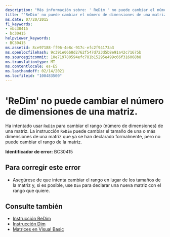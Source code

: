 ```yaml
---
description: "Más información sobre: ' ReDim ' no puede cambiar el número de dimensiones de una matriz"
title: "'ReDim' no puede cambiar el número de dimensiones de una matriz."
ms.date: 07/20/2015
f1_keywords:
- vbc30415
- bc30415
helpviewer_keywords:
- BC30415
ms.assetid: 8ce97188-ff96-4e8c-917c-efc2f94173a3
ms.openlocfilehash: 9c391e06b8d2762f547d723d5b8e91a42c71675b
ms.sourcegitcommit: 10e719780594efc781b15295e499c66f316068b8
ms.translationtype: MT
ms.contentlocale: es-ES
ms.lasthandoff: 02/14/2021
ms.locfileid: "100483500"
---
```

# <a name="redim-cannot-change-the-number-of-dimensions-of-an-array"></a>'ReDim' no puede cambiar el número de dimensiones de una matriz.

Ha intentado usar `ReDim` para cambiar el rango (número de dimensiones) de una matriz. La instrucción `ReDim` puede cambiar el tamaño de una o más dimensiones de una matriz que ya se han declarado formalmente, pero no puede cambiar el rango de la matriz.  
  
 **Identificador de error:** BC30415  
  
## <a name="to-correct-this-error"></a>Para corregir este error  
  
- Asegúrese de que intenta cambiar el rango en lugar de los tamaños de la matriz y, si es posible, use `Dim` para declarar una nueva matriz con el rango que quiere.  
  
## <a name="see-also"></a>Consulte también

- [Instrucción ReDim](../language-reference/statements/redim-statement.md)
- [Instrucción Dim](../language-reference/statements/dim-statement.md)
- [Matrices en Visual Basic](../programming-guide/language-features/arrays/index.md)
